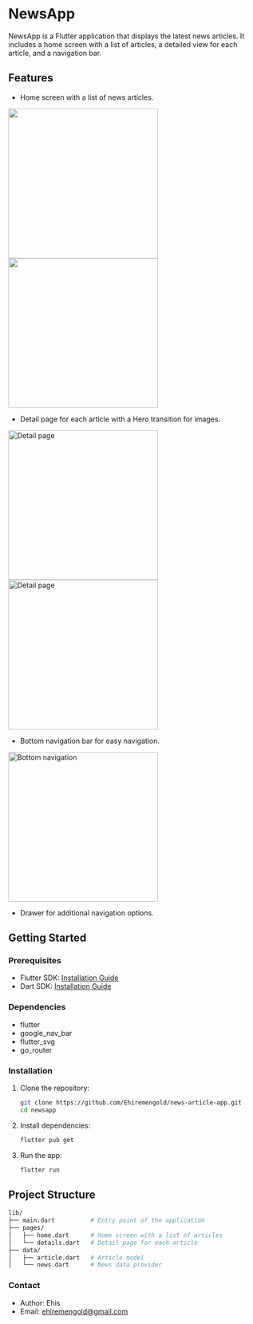 # NewsApp

NewsApp is a Flutter application that displays the latest news articles. It includes a home screen with a list of articles, a detailed view for each article, and a navigation bar.

## Features

- Home screen with a list of news articles.
<p class="center">
  <img src="assets/appScreenshots/home-1.jpg" width="300px" style="margin-right: 20px">
  <img src="assets/appScreenshots/home-2.jpg" width="300px">
</p>

- Detail page for each article with a Hero transition for images.
<p class="center">
  <img src="assets/appScreenshots/detail.jpg" alt="Detail page" width="300px">
   <img src="assets/appScreenshots/detail-2.jpg" alt="Detail page" width="300px">
</p>

- Bottom navigation bar for easy navigation.
<p class="center">
  <img src="assets/appScreenshots/bottom.jpg" alt="Bottom navigation" width="300px">
</p>

- Drawer for additional navigation options.

## Getting Started

### Prerequisites

- Flutter SDK: [Installation Guide](https://flutter.dev/docs/get-started/install)
- Dart SDK: [Installation Guide](https://dart.dev/get-dart)

### Dependencies

- flutter
- google_nav_bar
- flutter_svg
- go_router

### Installation

1. Clone the repository:

   ```bash
   git clone https://github.com/Ehiremengold/news-article-app.git
   cd newsapp
   ```

2. Install dependencies:

   ```bash
   flutter pub get
   ```

3. Run the app:

   ```bash
   flutter run
   ```

## Project Structure

```bash
lib/
├── main.dart          # Entry point of the application
├── pages/
│   ├── home.dart      # Home screen with a list of articles
│   └── details.dart   # Detail page for each article
├── data/
│   ├── article.dart   # Article model
│   └── news.dart      # News data provider
```

### Contact

- Author: Ehis
- Email: ehiremengold@gmail.com
